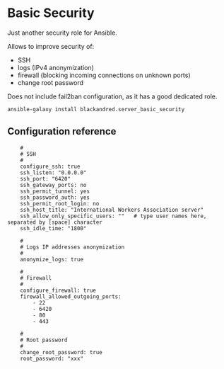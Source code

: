 Basic Security
==============

Just another security role for Ansible.

Allows to improve security of:
- SSH
- logs (IPv4 anonymization)
- firewall (blocking incoming connections on unknown ports)
- change root password

Does not include fail2ban configuration, as it has a good dedicated role.

```bash
ansible-galaxy install blackandred.server_basic_security
```

Configuration reference
-----------------------

```yamlex
    #
    # SSH
    #
    configure_ssh: true
    ssh_listen: "0.0.0.0"
    ssh_port: "6420"
    ssh_gateway_ports: no
    ssh_permit_tunnel: yes
    ssh_password_auth: yes
    ssh_permit_root_login: no
    ssh_host_title: "International Workers Association server"
    ssh_allow_only_specific_users: ""   # type user names here, separated by [space] character
    ssh_idle_time: "1800"

    #
    # Logs IP addresses anonymization
    #
    anonymize_logs: true

    #
    # Firewall
    #
    configure_firewall: true
    firewall_allowed_outgoing_ports:
        - 22
        - 6420
        - 80
        - 443

    #
    # Root password
    #
    change_root_password: true
    root_password: "xxx"
```
